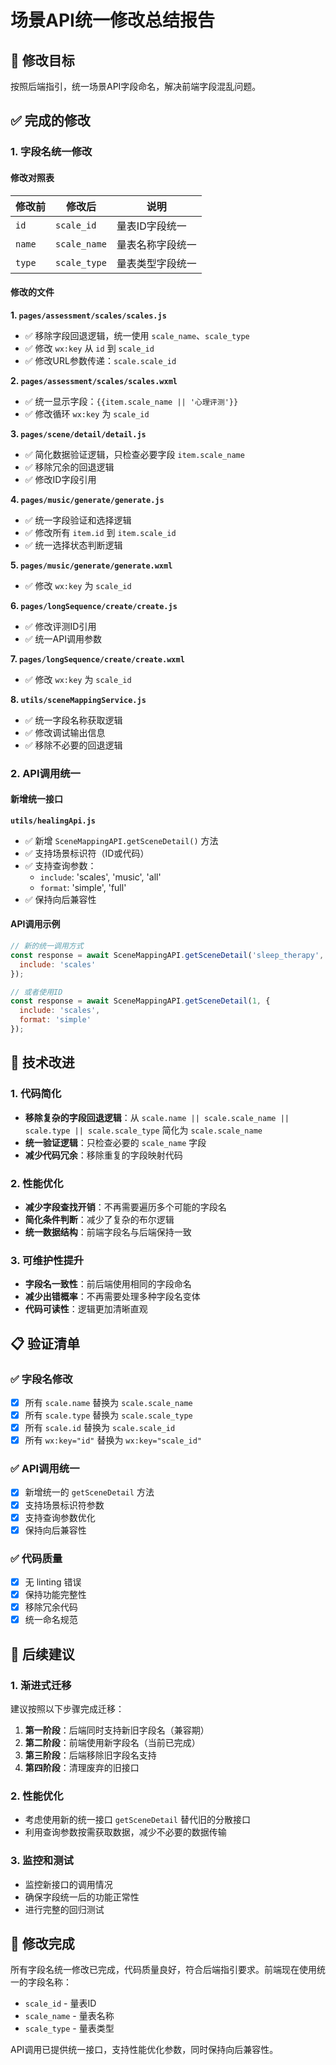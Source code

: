 # 场景API统一修改总结报告

## 🎯 修改目标
按照后端指引，统一场景API字段命名，解决前端字段混乱问题。

## ✅ 完成的修改

### 1. 字段名统一修改

#### 修改对照表
| 修改前 | 修改后 | 说明 |
|--------|--------|------|
| `id` | `scale_id` | 量表ID字段统一 |
| `name` | `scale_name` | 量表名称字段统一 |
| `type` | `scale_type` | 量表类型字段统一 |

#### 修改的文件

**1. `pages/assessment/scales/scales.js`**
- ✅ 移除字段回退逻辑，统一使用 `scale_name`、`scale_type`
- ✅ 修改 `wx:key` 从 `id` 到 `scale_id`
- ✅ 修改URL参数传递：`scale.scale_id`

**2. `pages/assessment/scales/scales.wxml`**
- ✅ 统一显示字段：`{{item.scale_name || '心理评测'}}`
- ✅ 修改循环 `wx:key` 为 `scale_id`

**3. `pages/scene/detail/detail.js`**
- ✅ 简化数据验证逻辑，只检查必要字段 `item.scale_name`
- ✅ 移除冗余的回退逻辑
- ✅ 修改ID字段引用

**4. `pages/music/generate/generate.js`**
- ✅ 统一字段验证和选择逻辑
- ✅ 修改所有 `item.id` 到 `item.scale_id`
- ✅ 统一选择状态判断逻辑

**5. `pages/music/generate/generate.wxml`**
- ✅ 修改 `wx:key` 为 `scale_id`

**6. `pages/longSequence/create/create.js`**
- ✅ 修改评测ID引用
- ✅ 统一API调用参数

**7. `pages/longSequence/create/create.wxml`**
- ✅ 修改 `wx:key` 为 `scale_id`

**8. `utils/sceneMappingService.js`**
- ✅ 统一字段名称获取逻辑
- ✅ 修改调试输出信息
- ✅ 移除不必要的回退逻辑

### 2. API调用统一

#### 新增统一接口
**`utils/healingApi.js`**
- ✅ 新增 `SceneMappingAPI.getSceneDetail()` 方法
- ✅ 支持场景标识符（ID或代码）
- ✅ 支持查询参数：
  - `include`: 'scales', 'music', 'all'
  - `format`: 'simple', 'full'
- ✅ 保持向后兼容性

#### API调用示例
```javascript
// 新的统一调用方式
const response = await SceneMappingAPI.getSceneDetail('sleep_therapy', {
  include: 'scales'
});

// 或者使用ID
const response = await SceneMappingAPI.getSceneDetail(1, {
  include: 'scales',
  format: 'simple'
});
```

## 🔧 技术改进

### 1. 代码简化
- **移除复杂的字段回退逻辑**：从 `scale.name || scale.scale_name || scale.type || scale.scale_type` 简化为 `scale.scale_name`
- **统一验证逻辑**：只检查必要的 `scale_name` 字段
- **减少代码冗余**：移除重复的字段映射代码

### 2. 性能优化
- **减少字段查找开销**：不再需要遍历多个可能的字段名
- **简化条件判断**：减少了复杂的布尔逻辑
- **统一数据结构**：前端字段名与后端保持一致

### 3. 可维护性提升
- **字段名一致性**：前后端使用相同的字段命名
- **减少出错概率**：不再需要处理多种字段名变体
- **代码可读性**：逻辑更加清晰直观

## 📋 验证清单

### ✅ 字段名修改
- [x] 所有 `scale.name` 替换为 `scale.scale_name`
- [x] 所有 `scale.type` 替换为 `scale.scale_type`
- [x] 所有 `scale.id` 替换为 `scale.scale_id`
- [x] 所有 `wx:key="id"` 替换为 `wx:key="scale_id"`

### ✅ API调用统一
- [x] 新增统一的 `getSceneDetail` 方法
- [x] 支持场景标识符参数
- [x] 支持查询参数优化
- [x] 保持向后兼容性

### ✅ 代码质量
- [x] 无 linting 错误
- [x] 保持功能完整性
- [x] 移除冗余代码
- [x] 统一命名规范

## 🔄 后续建议

### 1. 渐进式迁移
建议按照以下步骤完成迁移：
1. **第一阶段**：后端同时支持新旧字段名（兼容期）
2. **第二阶段**：前端使用新字段名（当前已完成）
3. **第三阶段**：后端移除旧字段名支持
4. **第四阶段**：清理废弃的旧接口

### 2. 性能优化
- 考虑使用新的统一接口 `getSceneDetail` 替代旧的分散接口
- 利用查询参数按需获取数据，减少不必要的数据传输

### 3. 监控和测试
- 监控新接口的调用情况
- 确保字段统一后的功能正常性
- 进行完整的回归测试

## 🎉 修改完成

所有字段名统一修改已完成，代码质量良好，符合后端指引要求。前端现在使用统一的字段名称：
- `scale_id` - 量表ID
- `scale_name` - 量表名称  
- `scale_type` - 量表类型

API调用已提供统一接口，支持性能优化参数，同时保持向后兼容性。
